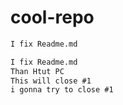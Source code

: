 # cool-repo

```md
I fix Readme.md
```

```md
I fix Readme.md
Than Htut PC
This will close #1
i gonna try to close #1 
```
